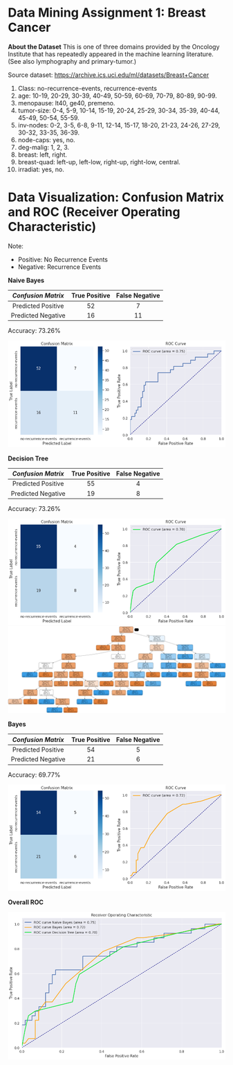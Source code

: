# Data Mining Assignment 1: Breast Cancer

**About the Dataset**
This is one of three domains provided by the Oncology Institute that has repeatedly appeared in the machine learning literature. (See also lymphography and primary-tumor.)

Source dataset: https://archive.ics.uci.edu/ml/datasets/Breast+Cancer

1. Class: no-recurrence-events, recurrence-events
2. age: 10-19, 20-29, 30-39, 40-49, 50-59, 60-69, 70-79, 80-89, 90-99.
3. menopause: lt40, ge40, premeno.
4. tumor-size: 0-4, 5-9, 10-14, 15-19, 20-24, 25-29, 30-34, 35-39, 40-44, 45-49, 50-54, 55-59.
5. inv-nodes: 0-2, 3-5, 6-8, 9-11, 12-14, 15-17, 18-20, 21-23, 24-26, 27-29, 30-32, 33-35, 36-39.
6. node-caps: yes, no.
7. deg-malig: 1, 2, 3.
8. breast: left, right.
9. breast-quad: left-up, left-low, right-up, right-low, central.
10. irradiat: yes, no.

# Data Visualization: Confusion Matrix and ROC (Receiver Operating Characteristic)

Note: 
- Positive: No Recurrence Events
- Negative: Recurrence Events

**Naive Bayes**

| _Confusion Matrix_ | **True Positive** | **False Negative** |
|:------------------:|:-----------------:|:------------------:|
| Predicted Positive |         52        |          7         |
| Predicted Negative |         16        |         11         |

Accuracy: 73.26% 

<img src="ROC Curve Naive Bayes.png" alt="isolated"/>

**Decision Tree**

| _Confusion Matrix_ | **True Positive** | **False Negative** |
|:------------------:|:-----------------:|:------------------:|
| Predicted Positive |         55        |          4         |
| Predicted Negative |         19        |          8         |

Accuracy: 73.26% 

<img src="ROC Curve Decision Tree.png" alt="isolated"/>

<img src="tree.png" alt="isolated"/>

**Bayes**

| _Confusion Matrix_ | **True Positive** | **False Negative** |
|:------------------:|:-----------------:|:------------------:|
| Predicted Positive |         54        |          5         |
| Predicted Negative |         21        |          6         |

Accuracy: 69.77% 

<img src="ROC Curve Bayes.png" alt="isolated"/>

**Overall ROC**

<img src="Overall ROC.png" alt="isolated"/>

